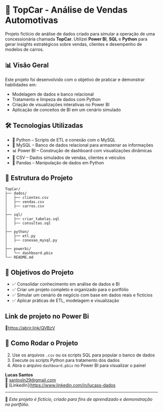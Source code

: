 # 🚗 TopCar - Análise de Vendas Automotivas

Projeto fictício de análise de dados criado para simular a operação de uma concessionária chamada **TopCar**. Utilizei **Power BI**, **SQL** e **Python** para gerar insights estratégicos sobre vendas, clientes e desempenho de modelos de carros.

## 📊 Visão Geral

Este projeto foi desenvolvido com o objetivo de praticar e demonstrar habilidades em:

- Modelagem de dados e banco relacional  
- Tratamento e limpeza de dados com Python  
- Criação de visualizações interativas no Power BI  
- Aplicação de conceitos de BI em um cenário simulado  

## 🛠️ Tecnologias Utilizadas

- 🐍 Python – Scripts de ETL e conexão com o MySQL  
- 🐬 MySQL – Banco de dados relacional para armazenar as informações  
- 📊 Power BI – Construção de dashboard com visualizações dinâmicas  
- 📁 CSV – Dados simulados de vendas, clientes e veículos  
- 🧹 Pandas – Manipulação de dados em Python  

## 📁 Estrutura do Projeto

```
TopCar/
├── dados/
│   ├── clientes.csv
│   ├── vendas.csv
│   ├── carros.csv
│
├── sql/
│   ├── criar_tabelas.sql
│   ├── consultas.sql
│
├── python/
│   ├── etl.py
│   ├── conexao_mysql.py
│
├── powerbi/
│   └── dashboard.pbix
└── README.md
```

## 🎯 Objetivos do Projeto

- ✅ Consolidar conhecimento em análise de dados e BI  
- ✅ Criar um projeto completo e organizado para o portfólio  
- ✅ Simular um cenário de negócio com base em dados reais e fictícios  
- ✅ Aplicar práticas de ETL, modelagem e visualização

## Link de projeto no Power Bi
🔗https://abrir.link/QVBzV

## 🚀 Como Rodar o Projeto

2. Use os arquivos `.csv` ou os scripts SQL para popular o banco de dados  
3. Execute os scripts Python para tratamento dos dados  
4. Abra o arquivo `dashboard.pbix` no Power BI para visualizar o painel  


**Lucas Santos**  
📧 santosln29@gmail.com  
🔗 [LinkedIn](https://www.linkedin.com/in/lucass-dados  

---

📝 *Este projeto é fictício, criado para fins de aprendizado e demonstração no portfólio.*
